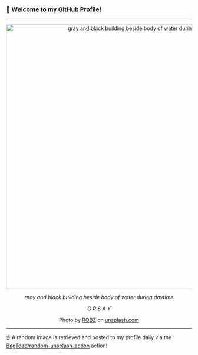 ### 👋 Welcome to my GitHub Profile!

----

<div align="center">
  <img width="720" src="https://images.unsplash.com/photo-1542044896530-05d85be9b11a?crop=entropy&cs=tinysrgb&fit=max&fm=jpg&ixid=M3w1NTI0OTR8MHwxfHJhbmRvbXx8fHx8fHx8fDE3MjkxNDU1Njh8&ixlib=rb-4.0.3&q=80&w=1080" alt="gray and black building beside body of water during daytime">
  
  <em>gray and black building beside body of water during daytime</em>
  
  <em>O R S A Y</em>
  
  Photo by [ROBZ](null) on [unsplash.com](https://unsplash.com/)
</div>

----

☝️ A random image is retrieved and posted to my profile daily via the [BagToad/random-unsplash-action](https://github.com/BagToad/random-unsplash-action) action!
